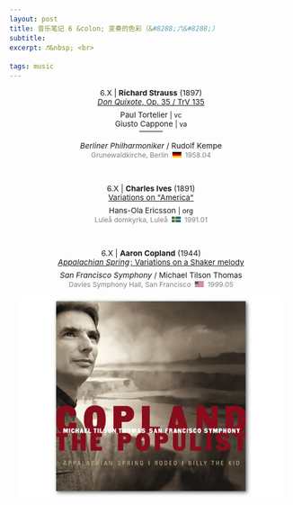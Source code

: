 ```yaml
---
layout: post
title: 音乐笔记 6 &colon; 变奏的色彩（&#8288;六&#8288;）
subtitle: 
excerpt: ♬&nbsp; <br>

tags: music
---
```



<p style="text-align:center; font-size:0.97em">
	6.X | <b>Richard Strauss</b> (1897) <br>
<a href='https://www.youtube.com/watch?v=uOYELHlIJ6g&list=OLAK5uy_nAopJqhKjcxbS9AkqVK6oN8I9HoM-ippI&index=1'>
	<i>Don Quixote</i>, <nobr>Op. 35 / TrV 135</nobr> </a> </p>

<p style="margin-bottom:-0.5em"> </p>

<p style="text-align:center; font-size:0.97em">
	Paul Tortelier 
	<span style="font-size:0.9em">| vc</span> <br> 
	Giusto Cappone
	<span style="font-size:0.9em">| va</span> </p>

<p style="text-align:center; margin-bottom:-0.25em; margin-top:-1.25em"> ——— </p>

<p style="text-align:center; font-size:0.97em"> 
<i>Berliner Philharmoniker</i> / <nobr>Rudolf Kempe</nobr> <br>
<span style="font-size:0.9em; color:grey">
	Grunewaldkirche, <nobr>Berlin &nbsp;<img src="/assets/img/flags/de.png" height="10.5" width="16"/>&nbsp; 1958.04 </nobr></span> </p>

<br>



<p style="text-align:center; font-size:0.97em">
	6.X | <b>Charles Ives</b> (1891) <br>
<a href='https://www.youtube.com/watch?v=OiMJWU2_RTQ&list=OLAK5uy_lHgl5xNg4sWwgx2S6cUsAKJr2GFOMomxc&index=1'>
	Variations on "America" </a> </p>

<p style="margin-bottom:-0.5em"> </p>

<p style="text-align:center; font-size:0.97em"> 
	Hans-Ola Ericsson 
	<span style="font-size:0.9em">| org</span> <br> 
<span style="font-size:0.9em; color:grey">
	Luleå domkyrka, <nobr>Luleå &nbsp;<img src="/assets/img/flags/sv.png" height="10.5" width="16"/>&nbsp; 1991.01 </nobr></span> </p>

<br>



<p style="text-align:center; font-size:0.97em">
	6.X | <b>Aaron Copland</b> (1944) <br>
<a href='https://www.youtube.com/watch?v=XiMI0c41ycM&list=OLAK5uy_n8t9nTdBqatT-J9YEFmowe91wjeksT-Ps&index=2&t=1129s'>
	<i>Appalachian Spring</i><span style="margin-left:0.15em">:</span> <nobr>Variations on a Shaker melody</nobr> </a> </p>

<p style="margin-bottom:-0.5em"> </p>

<p style="text-align:center; font-size:0.97em">
<i>San Francisco Symphony</i> / <nobr>Michael Tilson Thomas</nobr> <br>
<span style="font-size:0.9em; color:grey">
	Davies Symphony Hall, <nobr>San Francisco &nbsp;<img src="/assets/img/flags/us.png" height="10.5" width="16"/>&nbsp; 1999.05 </nobr></span> </p>

<p style="text-align:center; color:grey; font-size:0.9em">
<img src="/assets/img/albums/tilson-thomas-copland-appalachian.png" width="480"> <br>
</p>

<br>







